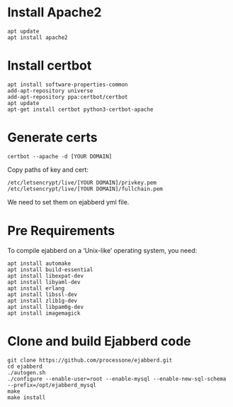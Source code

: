 # Install Apache2 
```
apt update 
apt install apache2
```
# Install certbot 
```
apt install software-properties-common
add-apt-repository universe
add-apt-repository ppa:certbot/certbot
apt update
apt-get install certbot python3-certbot-apache
```
# Generate certs 
```
certbot --apache -d [YOUR DOMAIN]
```
Copy paths of key and cert:
```
/etc/letsencrypt/live/[YOUR DOMAIN]/privkey.pem
/etc/letsencrypt/live/[YOUR DOMAIN]/fullchain.pem
```
We need to set them on ejabberd yml file. 

# Pre Requirements
To compile ejabberd on a ‘Unix-like’ operating system, you need:
```
apt install automake
apt install build-essential
apt install libexpat-dev
apt install libyaml-dev
apt install erlang
apt install libssl-dev
apt install zlib1g-dev
apt install libpam0g-dev
apt install imagemagick
```
# Clone and build Ejabberd code
```
git clone https://github.com/processone/ejabberd.git
cd ejabberd
./autogen.sh
./configure --enable-user=root --enable-mysql --enable-new-sql-schema --prefix=/opt/ejabberd_mysql
make
make install
```

